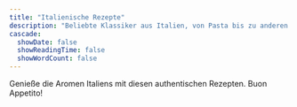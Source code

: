```yaml
---
title: "Italienische Rezepte"
description: "Beliebte Klassiker aus Italien, von Pasta bis zu anderen traditionellen Gerichten."
cascade:
  showDate: false
  showReadingTime: false
  showWordCount: false
---
```


Genieße die Aromen Italiens mit diesen authentischen Rezepten. Buon Appetito!
